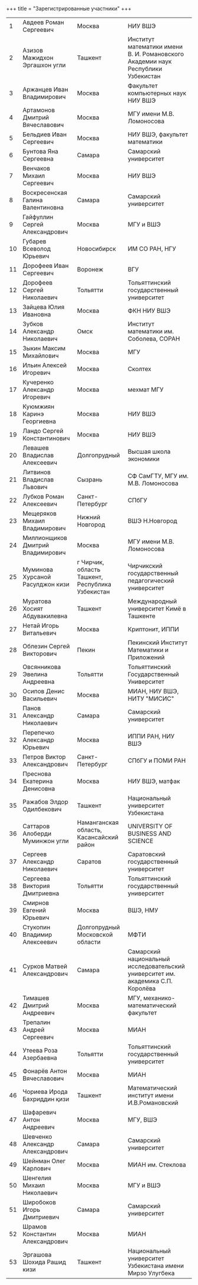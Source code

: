 +++
title = "Зарегистрированные участники"
+++

<table>
<tr><td>1</td><td>Авдеев Роман Сергеевич</td><td> Москва</td><td>НИУ ВШЭ</td></tr>
<tr><td>2</td><td>Азизов Мажидхон Эргашхон угли</td><td> Ташкент</td><td>Институт математики имени В. И. Романовского Академии наук Республики Узбекистан</td></tr>
<tr><td>3</td><td>Аржанцев Иван Владимирович</td><td> Москва</td><td>Факультет компьютерных наук НИУ ВШЭ</td></tr>
<tr><td>4</td><td>Артамонов Дмитрий Вячеславович</td><td> Москва</td><td>МГУ имени М.В. Ломоносова</td></tr>
<tr><td>5</td><td>Бельдиев Иван Сергеевич</td><td> Москва</td><td>НИУ ВШЭ, факультет математики</td></tr>
<tr><td>6</td><td>Бунтова Яна Сергеевна</td><td> Самара</td><td>Самарский университет</td></tr>
<tr><td>7</td><td>Венчаков Михаил Сергеевич</td><td> Москва</td><td>НИУ ВШЭ</td></tr>
<tr><td>8</td><td>Воскресенская Галина Валентиновна</td><td> Самара</td><td>Самарский университет</td></tr>
<tr><td>9</td><td>Гайфуллин Сергей Александрович</td><td> Москва</td><td>МГУ и ВШЭ</td></tr>
<tr><td>10</td><td>Губарев Всеволод Юрьевич</td><td> Новосибирск</td><td>ИМ СО РАН, НГУ</td></tr>
<tr><td>11</td><td>Дорофеев Иван Сергеевич</td><td> Воронеж</td><td>ВГУ</td></tr>
<tr><td>12</td><td>Дорофеев Сергей Николаевич</td><td> Тольятти</td><td>Тольяттинский государственный университет</td></tr>
<tr><td>13</td><td>Зайцева Юлия Ивановна</td><td> Москва</td><td>ФКН НИУ ВШЭ</td></tr>
<tr><td>14</td><td>Зубков Александр Николаевич</td><td> Омск</td><td>Институт математики им. Соболева, СОРАН</td></tr>
<tr><td>15</td><td>Зыкин Максим Михайлович</td><td> Москва</td><td>МГУ</td></tr>
<tr><td>16</td><td>Ильин Алексей Игоревич</td><td> Москва</td><td>Сколтех</td></tr>
<tr><td>17</td><td>Кучеренко Александр Игоревич</td><td> Москва</td><td>мехмат МГУ</td></tr>
<tr><td>18</td><td>Куюмжиян Каринэ Георгиевна </td><td> Москва</td><td>НИУ ВШЭ </td></tr>
<tr><td>19</td><td>Ландо Сергей Константинович</td><td> Москва</td><td>НИУ ВШЭ</td></tr>
<tr><td>20</td><td>Левашев Владислав Алексеевич</td><td> Долгопрудный</td><td>Высшая школа экономики</td></tr>
<tr><td>21</td><td>Литвинов Владислав Львович</td><td> Сызрань</td><td>СФ СамГТУ, МГУ им. М.В. Ломоносова</td></tr>
<tr><td>22</td><td>Лубков Роман Алексеевич</td><td> Санкт-Петербург</td><td>СПбГУ</td></tr>
<tr><td>23</td><td>Мещеряков Михаил Владимирович</td><td> Нижний Новгород</td><td>ВШЭ Н.Новгород</td></tr>
<tr><td>24</td><td>Миллионщиков Дмитрий Владимирович</td><td> Москва</td><td>МГУ имени М.В. Ломоносова</td></tr>
<tr><td>25</td><td>Муминова Хурсаной Расулджон кизи</td><td> г Чирчик, область Ташкент, Республика Узбекистан</td><td>Чирчикский государственный педагогический университет</td></tr>
<tr><td>26</td><td>Муратова Хосият Абдувакилевна</td><td> Ташкент</td><td>Международный университет Кимё в Ташкенте</td></tr>
<tr><td>27</td><td>Нетай Игорь Витальевич</td><td> Москва</td><td>Криптонит, ИППИ</td></tr>
<tr><td>28</td><td>Облезин Сергей Викторович</td><td> Пекин</td><td>Пекинский Институт Математики и Приложений</td></tr>
<tr><td>29</td><td>Овсянникова Эвелина Андреевна </td><td> Тольятти</td><td>Тольяттинский Государственный Университет </td></tr>
<tr><td>30</td><td>Осипов Денис Васильевич</td><td> Москва</td><td>МИАН, НИУ ВШЭ, НИТУ "МИСИС"</td></tr>
<tr><td>31</td><td>Панов Александр Николаевич</td><td> Самара</td><td>Самарский университет</td></tr>
<tr><td>32</td><td>Перепечко Александр Юрьевич</td><td> Москва</td><td>ИППИ РАН, НИУ ВШЭ</td></tr>
<tr><td>33</td><td>Петров Виктор Александрович</td><td> Санкт-Петербург</td><td>СПбГУ и ПОМИ РАН</td></tr>
<tr><td>34</td><td>Преснова Екатерина Денисовна</td><td> Москва</td><td>НИУ ВШЭ, матфак</td></tr>
<tr><td>35</td><td>Ражабов Элдор Одилбекович</td><td> Ташкент</td><td>Национальный университет Узбекистана</td></tr>
<tr><td>36</td><td>Саттаров Алоберди Муминжон угли</td><td> Наманганская область, Касансайский район</td><td>UNIVERSITY OF BUSINESS AND SCIENCE</td></tr>
<tr><td>37</td><td>Сергеев Александр Николаевич</td><td> Саратов</td><td>Саратовский государственный университет</td></tr>
<tr><td>38</td><td>Сергеева Виктория Дмитриевна</td><td> Тольятти</td><td>Тольяттинский государственный университет </td></tr>
<tr><td>39</td><td>Смирнов Евгений Юрьевич</td><td> Москва</td><td>ВШЭ, НМУ</td></tr>
<tr><td>40</td><td>Стукопин Владимир Алексеевич</td><td> Долгопрудный Московской области</td><td>МФТИ</td></tr>
<tr><td>41</td><td>Сурков Матвей Александрович</td><td> Самара</td><td>Самарский национальный исследовательский университет им. академика С.П. Королёва</td></tr>
<tr><td>42</td><td>Тимашев Дмитрий Андреевич</td><td> Москва</td><td>МГУ, механико-математический факультет</td></tr>
<tr><td>43</td><td>Трепалин  Андрей  Сергеевич</td><td> Москва</td><td>МИАН</td></tr>
<tr><td>44</td><td>Утеева Роза Азербаевна</td><td> Тольятти</td><td>Тольяттинский государственный университет</td></tr>
<tr><td>45</td><td>Фонарёв Антон Вячеславович</td><td> Москва</td><td>МИАН</td></tr>
<tr><td>46</td><td>Чориева Ирода Бахриддин қизи</td><td> Ташкент</td><td>Математический институт имени И.В.Романовский</td></tr>
<tr><td>47</td><td>Шафаревич Антон Андреевич</td><td> Москва</td><td>МГУ, ВШЭ</td></tr>
<tr><td>48</td><td>Шевченко Александр Александрович</td><td> Самара</td><td>Самарский университет</td></tr>
<tr><td>49</td><td>Шейнман Олег Карлович</td><td> Москва</td><td>МИАН им. Стеклова</td></tr>
<tr><td>50</td><td>Шенгелия Михаил Николаевич</td><td> Москва</td><td>МГУ и ВШЭ</td></tr>
<tr><td>51</td><td>Широбоков Игорь Дмитриевич</td><td> Самара</td><td>Самарский университет</td></tr>
<tr><td>52</td><td>Шрамов Константин Александрович</td><td> Москва</td><td>МИАН</td></tr>
<tr><td>53</td><td>Эргашова Шохида Рашид кизи </td><td> Ташкент</td><td>Национальный университет Узбекистана имени Мирзо Улугбека</td></tr>
</table>

